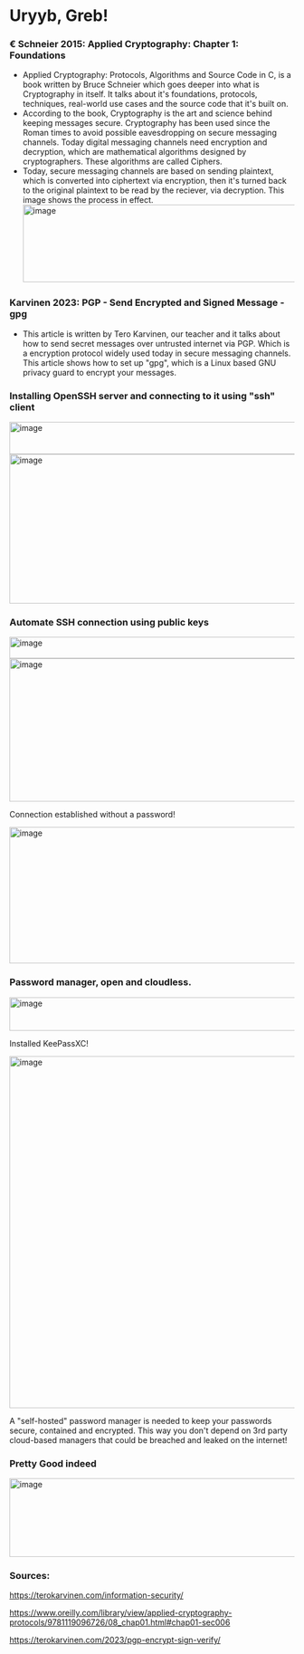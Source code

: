 # Uryyb, Greb!

### € Schneier 2015: Applied Cryptography: Chapter 1: Foundations

- Applied Cryptography: Protocols, Algorithms and Source Code in C, is a book
  written by Bruce Schneier which goes deeper into what is Cryptography in itself.
  It talks about it's foundations, protocols, techniques, real-world use cases and
  the source code that it's built on.
- According to the book, Cryptography is the art and science behind keeping
  messages secure. Cryptography has been used since the Roman times to avoid
  possible eavesdropping on secure messaging channels. Today digital messaging channels
  need encryption and decryption, which are mathematical algorithms designed by cryptographers. These
  algorithms are called Ciphers.
- Today, secure messaging channels are based on sending plaintext, which is converted
  into ciphertext via encryption, then it's turned back to the original plaintext to be read
  by the reciever, via decryption. This image shows the process in effect.
  <img width="504" height="137" alt="image" src="https://github.com/user-attachments/assets/a03f64e3-6c90-403b-9f16-5c8961c72f84" />

### Karvinen 2023: PGP - Send Encrypted and Signed Message - gpg

- This article is written by Tero Karvinen, our teacher and it talks about how to send
  secret messages over untrusted internet via PGP. Which is a encryption protocol widely used today
  in secure messaging channels. This article shows how to set up "gpg", which is a Linux based
  GNU privacy guard to encrypt your messages.

### Installing OpenSSH server and connecting to it using "ssh" client
<img width="638" height="57" alt="image" src="https://github.com/user-attachments/assets/3de21c66-b798-4e97-94d5-70b1adc034d0" />

<img width="876" height="264" alt="image" src="https://github.com/user-attachments/assets/627e9685-e117-4081-a26b-38c1fda39aab" />

### Automate SSH connection using public keys
<img width="565" height="38" alt="image" src="https://github.com/user-attachments/assets/d8e11a09-7289-4b05-8d32-2ffb0445b6bd" />

<img width="649" height="253" alt="image" src="https://github.com/user-attachments/assets/4feee0b9-3ba2-4f77-af38-bc1a67b823d2" />

Connection established without a password! 

<img width="681" height="241" alt="image" src="https://github.com/user-attachments/assets/813eb1ba-f92b-440b-a01c-3516a13948f3" />

### Password manager, open and cloudless.

<img width="512" height="59" alt="image" src="https://github.com/user-attachments/assets/9109bd9b-1d2f-4130-b5dc-ff7e341639ca" />

Installed KeePassXC! 

<img width="804" height="622" alt="image" src="https://github.com/user-attachments/assets/f6e7c63d-07b1-4d29-8b01-56a7fb6cfa03" />

A "self-hosted" password manager is needed to keep your passwords secure, contained and encrypted. This way
you don't depend on 3rd party cloud-based managers that could be breached and leaked on the internet!

### Pretty Good indeed

<img width="737" height="139" alt="image" src="https://github.com/user-attachments/assets/d89bfcab-d12e-4b23-aadb-e8c7f9428c71" />

### Sources: 

https://terokarvinen.com/information-security/

https://www.oreilly.com/library/view/applied-cryptography-protocols/9781119096726/08_chap01.html#chap01-sec006

https://terokarvinen.com/2023/pgp-encrypt-sign-verify/

















  
